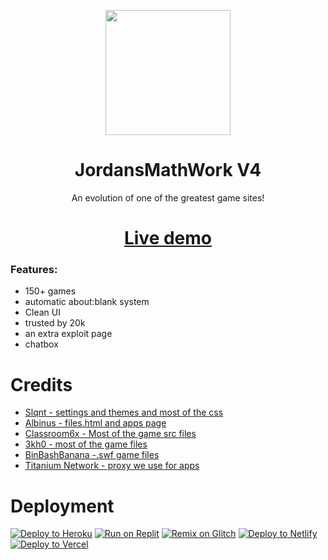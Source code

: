 <p align="center"><img src="https://raw.githubusercontent.com/GalacticNetwork/jordansmathwork-v4/main/assets/img/jmw.png" height="200">
</p>

<h1 align="center"><strong>JordansMathWork V4</strong></h1>
<p align="center">An evolution of one of the greatest game sites!</p>
<h1 align="center"><a align="center" href="//jmw.algebrashelper.com">Live demo</a></h1>

### Features:
- 150+ games
- automatic about:blank system
- Clean UI
- trusted by 20k
- an extra exploit page
- chatbox
# Credits
- <a href="//github.com/slqntdevss">Slqnt - settings and themes and most of the css</a>
- <a href="//github.com/albios">Albinus - files.html and apps page</a>
- <a href="//sites.google.com/view/classroom6x">Classroom6x - Most of the game src files</a>
- <a href="//github.com/3kh0">3kh0 - most of the game files</a>
- <a href="//github.com/binbashbanana">BinBashBanana -.swf game files</a>
- <a href="//github.com/titaniumnetwork-dev/Alloy">Titanium Network - proxy we use for apps</a>
# Deployment
<a target="_blank" href="https://heroku.com/deploy/?template=https://github.com/GalacticNetwork/jordansmathwork-v4"><img alt="Deploy to Heroku" src="https://binbashbanana.github.io/deploy-buttons/buttons/remade/heroku.svg"></a>
<a target="_blank" href="https://replit.com/github/GalacticNetwork/jordansmathwork-v4"><img alt="Run on Replit" src="https://binbashbanana.github.io/deploy-buttons/buttons/remade/replit.svg"></a>
<a target="_blank" href="https://glitch.com/edit/#!/import/git?url=https://github.com/GalacticNetwork/jordansmathwork-v4"><img alt="Remix on Glitch" src="https://binbashbanana.github.io/deploy-buttons/buttons/remade/glitch.svg"></a>
<a target="_blank" href="https://app.netlify.com/start/deploy?repository=https://github.com/GalacticNetwork/jordansmathwork-v4"><img alt="Deploy to Netlify" src="https://binbashbanana.github.io/deploy-buttons/buttons/remade/netlify.svg"></a>
<a target="_blank" href="https://vercel.com/new/clone?repository-url=https://github.com/GalacticNetwork/jordansmathwork-v4"><img alt="Deploy to Vercel" src="https://binbashbanana.github.io/deploy-buttons/buttons/remade/vercel.svg"></a>
